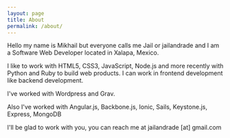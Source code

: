 ```yaml
---
layout: page
title: About
permalink: /about/
---
```


Hello my name is Mikhail but everyone calls me Jail or jailandrade and I am a Software Web Developer located in Xalapa, Mexico. 

I like to work with HTML5, CSS3, JavaScript, Node.js and more recently with Python and Ruby to build web products. I can work in frontend development like backend development.

I've worked with Wordpress and Grav. 

Also I've worked with Angular.js, Backbone.js, Ionic, Sails, Keystone.js, Express, MongoDB

I'll be glad to work with you, you can reach me at jailandrade [at] gmail.com
